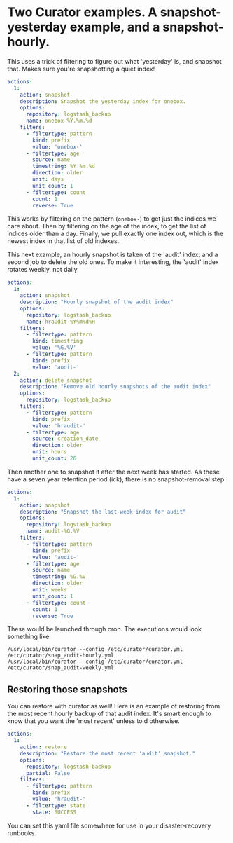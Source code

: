 # Two Curator examples. A snapshot-yesterday example, and a snapshot-hourly.

This uses a trick of filtering to figure out what 'yesterday' is, and snapshot
that. Makes sure you're snapshotting a quiet index!
```yaml
actions:
  1:
    action: snapshot
    description: Snapshot the yesterday index for onebox.
    options:
      repository: logstash_backup
      name: onebox-%Y.%m.%d
    filters:
      - filtertype: pattern
        kind: prefix
        value: 'onebox-'
      - filtertype: age
        source: name
        timestring: %Y.%m.%d
        direction: older
        unit: days
        unit_count: 1
      - filtertype: count
        count: 1
        reverse: True
```
This works by filtering on the pattern (`onebox-`) to get just the indices we
care about. Then by filtering on the age of the index, to get the list of indices
older than a day. Finally, we pull exactly one index out, which is the newest
index in that list of old indexes.

This next example, an hourly snapshot is taken of the 'audit' index, and
a second job to delete the old ones. To make it interesting, the 'audit' index
rotates weekly, not daily.

```yaml
actions:
  1:
    action: snapshot
    description: "Hourly snapshot of the audit index"
    options:
      repository: logstash_backup
      name: hraudit-%Y%m%d%H
    filters:
      - filtertype: pattern
        kind: timestring
        value: '%G.%V'
      - filtertype: pattern
        kind: prefix
        value: 'audit-'
  2:
    action: delete_snapshot
    description: "Remove old hourly snapshots of the audit index"
    options:
      repository: logstash_backup
    filters:
      - filtertype: pattern
        kind: prefix
        value: 'hraudit-'
      - filtertype: age
        source: creation_date
        direction: older
        unit: hours
        unit_count: 26
```
Then another one to snapshot it after the next week has started. As these have
a seven year retention period (ick), there is no snapshot-removal step.

```yaml
actions:
  1:
    action: snapshot
    description: "Snapshot the last-week index for audit"
    options:
      repository: logstash_backup
      name: audit-%G.%V
    filters:
      - filtertype: pattern
        kind: prefix
        value: 'audit-'
      - filtertype: age
        source: name
        timestring: %G.%V
        direction: older
        unit: weeks
        unit_count: 1
      - filtertype: count
        count: 1
        reverse: True

```
These would be launched through cron. The executions would look something like:

```shell
/usr/local/bin/curator --config /etc/curator/curator.yml /etc/curator/snap_audit-hourly.yml
/usr/local/bin/curator --config /etc/curator/curator.yml /etc/curator/snap_audit-weekly.yml
```

## Restoring those snapshots
You can restore with curator as well! Here is an example of restoring from
the most recent hourly backup of that audit index. It's smart enough to
know that you want the 'most recent' unless told otherwise.

```yaml
actions:
  1:
    action: restore
    description: "Restore the most recent 'audit' snapshot."
    options:
      repository: logstash-backup
      partial: False
    filters:
      - filtertype: pattern
        kind: prefix
        value: 'hraudit-'
      - filtertype: state
        state: SUCCESS
```
You can set this yaml file somewhere for use in your disaster-recovery
runbooks.
